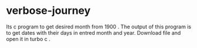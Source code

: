 # verbose-journey
Its c program to get desired month from 1900 . The output of this program is to get dates with their days in entred month and year.
Download file and open it in turbo c . 
